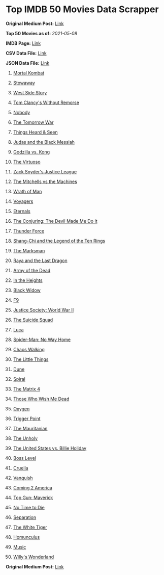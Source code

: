 # Top IMDB 50 Movies Data Scrapper

**Original Medium Post:** [Link](https://medium.com/@nishantsahoo/which-movie-should-i-watch-5c83a3c0f5b1) 

**Top 50 Movies as of:** _2021-05-08_

**IMDB Page:** [Link](http://www.imdb.com/search/title?release_date=2021,2021&title_type=feature)

**CSV Data File:** [Link](/Data/data.csv)

**JSON Data File:** [Link](/Data/data.json)

1. [Mortal Kombat](https://www.imdb.com/title/tt0293429/?ref_=adv_li_tt)

2. [Stowaway](https://www.imdb.com/title/tt9203694/?ref_=adv_li_tt)

3. [West Side Story](https://www.imdb.com/title/tt3581652/?ref_=adv_li_tt)

4. [Tom Clancy's Without Remorse](https://www.imdb.com/title/tt0499097/?ref_=adv_li_tt)

5. [Nobody](https://www.imdb.com/title/tt7888964/?ref_=adv_li_tt)

6. [The Tomorrow War](https://www.imdb.com/title/tt9777666/?ref_=adv_li_tt)

7. [Things Heard & Seen](https://www.imdb.com/title/tt10962368/?ref_=adv_li_tt)

8. [Judas and the Black Messiah](https://www.imdb.com/title/tt9784798/?ref_=adv_li_tt)

9. [Godzilla vs. Kong](https://www.imdb.com/title/tt5034838/?ref_=adv_li_tt)

10. [The Virtuoso](https://www.imdb.com/title/tt4136456/?ref_=adv_li_tt)

11. [Zack Snyder's Justice League](https://www.imdb.com/title/tt12361974/?ref_=adv_li_tt)

12. [The Mitchells vs the Machines](https://www.imdb.com/title/tt7979580/?ref_=adv_li_tt)

13. [Wrath of Man](https://www.imdb.com/title/tt11083552/?ref_=adv_li_tt)

14. [Voyagers](https://www.imdb.com/title/tt9664108/?ref_=adv_li_tt)

15. [Eternals](https://www.imdb.com/title/tt9032400/?ref_=adv_li_tt)

16. [The Conjuring: The Devil Made Me Do It](https://www.imdb.com/title/tt7069210/?ref_=adv_li_tt)

17. [Thunder Force](https://www.imdb.com/title/tt10121392/?ref_=adv_li_tt)

18. [Shang-Chi and the Legend of the Ten Rings](https://www.imdb.com/title/tt9376612/?ref_=adv_li_tt)

19. [The Marksman](https://www.imdb.com/title/tt6902332/?ref_=adv_li_tt)

20. [Raya and the Last Dragon](https://www.imdb.com/title/tt5109280/?ref_=adv_li_tt)

21. [Army of the Dead](https://www.imdb.com/title/tt0993840/?ref_=adv_li_tt)

22. [In the Heights](https://www.imdb.com/title/tt1321510/?ref_=adv_li_tt)

23. [Black Widow](https://www.imdb.com/title/tt3480822/?ref_=adv_li_tt)

24. [F9](https://www.imdb.com/title/tt5433138/?ref_=adv_li_tt)

25. [Justice Society: World War II](https://www.imdb.com/title/tt13804084/?ref_=adv_li_tt)

26. [The Suicide Squad](https://www.imdb.com/title/tt6334354/?ref_=adv_li_tt)

27. [Luca](https://www.imdb.com/title/tt12801262/?ref_=adv_li_tt)

28. [Spider-Man: No Way Home](https://www.imdb.com/title/tt10872600/?ref_=adv_li_tt)

29. [Chaos Walking](https://www.imdb.com/title/tt2076822/?ref_=adv_li_tt)

30. [The Little Things](https://www.imdb.com/title/tt10016180/?ref_=adv_li_tt)

31. [Dune](https://www.imdb.com/title/tt1160419/?ref_=adv_li_tt)

32. [Spiral](https://www.imdb.com/title/tt10342730/?ref_=adv_li_tt)

33. [The Matrix 4](https://www.imdb.com/title/tt10838180/?ref_=adv_li_tt)

34. [Those Who Wish Me Dead](https://www.imdb.com/title/tt3215824/?ref_=adv_li_tt)

35. [Oxygen](https://www.imdb.com/title/tt6341832/?ref_=adv_li_tt)

36. [Trigger Point](https://www.imdb.com/title/tt13382698/?ref_=adv_li_tt)

37. [The Mauritanian](https://www.imdb.com/title/tt4761112/?ref_=adv_li_tt)

38. [The Unholy](https://www.imdb.com/title/tt9419056/?ref_=adv_li_tt)

39. [The United States vs. Billie Holiday](https://www.imdb.com/title/tt8521718/?ref_=adv_li_tt)

40. [Boss Level](https://www.imdb.com/title/tt7638348/?ref_=adv_li_tt)

41. [Cruella](https://www.imdb.com/title/tt3228774/?ref_=adv_li_tt)

42. [Vanquish](https://www.imdb.com/title/tt5932368/?ref_=adv_li_tt)

43. [Coming 2 America](https://www.imdb.com/title/tt6802400/?ref_=adv_li_tt)

44. [Top Gun: Maverick](https://www.imdb.com/title/tt1745960/?ref_=adv_li_tt)

45. [No Time to Die](https://www.imdb.com/title/tt2382320/?ref_=adv_li_tt)

46. [Separation](https://www.imdb.com/title/tt9173154/?ref_=adv_li_tt)

47. [The White Tiger](https://www.imdb.com/title/tt6571548/?ref_=adv_li_tt)

48. [Homunculus](https://www.imdb.com/title/tt14404280/?ref_=adv_li_tt)

49. [Music](https://www.imdb.com/title/tt7541720/?ref_=adv_li_tt)

50. [Willy's Wonderland](https://www.imdb.com/title/tt8114980/?ref_=adv_li_tt)

**Original Medium Post:** [Link](https://medium.com/@nishantsahoo/which-movie-should-i-watch-5c83a3c0f5b1) 
